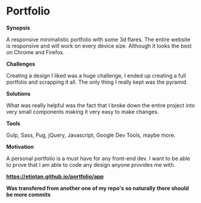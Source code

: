 # Portfolio

**Synopsis**

A responsive minimalistic portfolio with some 3d flares. The entire website is responsive and will work on every device size. Although it looks the best on Chrome and Firefox.

**Challenges**

Creating a design I liked was a huge challenge, I ended up creating a full portfolio and scrapping it all. The only thing I really kept was the pyramid.

**Solutions**

What was really helpful was the fact that I broke down the entire project into very small components making it very easy to make changes. 

**Tools**

Gulp, Sass, Pug, jQuery, Javascript, Google Dev Tools, maybe more.

**Motivation**

A personal portfolio is a must have for any front-end dev. I want to be able to prove that I am able to code any design anyone provides me with.


**https://etiotan.github.io/portfolio/app**

**Was transfered from another one of my repo's so naturally there should be more commits**
